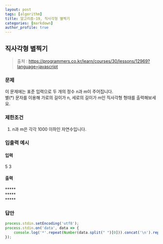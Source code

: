 ```yaml
---
layout: post
tags: [algorithm]
title: 알고리즘-19, 직사각형 별찍기
categories: [markdown]
author_profile: true
---
```


## 직사각형 별찍기
> 출처 : <https://programmers.co.kr/learn/courses/30/lessons/12969?language=javascript>

### 문제  
이 문제에는 표준 입력으로 두 개의 정수 n과 m이 주어집니다.  
별(*) 문자를 이용해 가로의 길이가 n, 세로의 길이가 m인 직사각형 형태를 출력해보세요.

### 제한조건  
1. n과 m은 각각 1000 이하인 자연수입니다.  

### 입출력 예시 
#### 입력
5 3  
#### 출력
\*****  
\*****  
\*****

### 답안  
``` javascript
process.stdin.setEncoding('utf8');
process.stdin.on('data', data => {
    console.log('*'.repeat(Number(data.split(" ")[0])).concat('\n').repeat(Number(data.split(" ")[1])));
});
```

